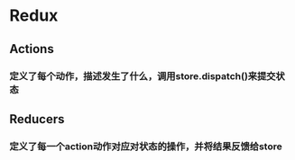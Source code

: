 # Redux

## Actions
### 定义了每个动作，描述发生了什么，调用store.dispatch()来提交状态

## Reducers
### 定义了每一个action动作对应对状态的操作，并将结果反馈给store
